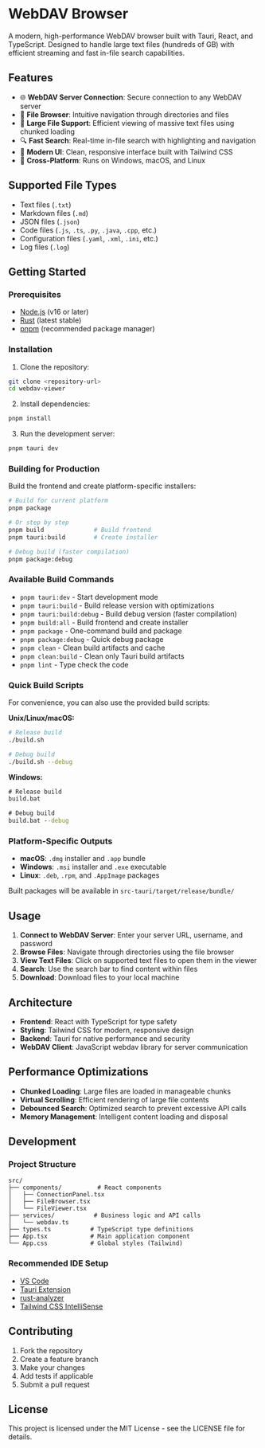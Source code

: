 # WebDAV Browser

A modern, high-performance WebDAV browser built with Tauri, React, and TypeScript. Designed to handle large text files (hundreds of GB) with efficient streaming and fast in-file search capabilities.

## Features

- 🌐 **WebDAV Server Connection**: Secure connection to any WebDAV server
- 📁 **File Browser**: Intuitive navigation through directories and files
- 📄 **Large File Support**: Efficient viewing of massive text files using chunked loading
- 🔍 **Fast Search**: Real-time in-file search with highlighting and navigation
- 🎨 **Modern UI**: Clean, responsive interface built with Tailwind CSS
- 📱 **Cross-Platform**: Runs on Windows, macOS, and Linux

## Supported File Types

- Text files (`.txt`)
- Markdown files (`.md`)
- JSON files (`.json`)
- Code files (`.js`, `.ts`, `.py`, `.java`, `.cpp`, etc.)
- Configuration files (`.yaml`, `.xml`, `.ini`, etc.)
- Log files (`.log`)

## Getting Started

### Prerequisites

- [Node.js](https://nodejs.org/) (v16 or later)
- [Rust](https://rustup.rs/) (latest stable)
- [pnpm](https://pnpm.io/) (recommended package manager)

### Installation

1. Clone the repository:
```bash
git clone <repository-url>
cd webdav-viewer
```

2. Install dependencies:
```bash
pnpm install
```

3. Run the development server:
```bash
pnpm tauri dev
```

### Building for Production

Build the frontend and create platform-specific installers:

```bash
# Build for current platform
pnpm package

# Or step by step
pnpm build              # Build frontend
pnpm tauri:build        # Create installer

# Debug build (faster compilation)
pnpm package:debug
```

### Available Build Commands

- `pnpm tauri:dev` - Start development mode
- `pnpm tauri:build` - Build release version with optimizations
- `pnpm tauri:build:debug` - Build debug version (faster compilation)
- `pnpm build:all` - Build frontend and create installer
- `pnpm package` - One-command build and package
- `pnpm package:debug` - Quick debug package
- `pnpm clean` - Clean build artifacts and cache
- `pnpm clean:build` - Clean only Tauri build artifacts
- `pnpm lint` - Type check the code

### Quick Build Scripts

For convenience, you can also use the provided build scripts:

**Unix/Linux/macOS:**
```bash
# Release build
./build.sh

# Debug build
./build.sh --debug
```

**Windows:**
```cmd
# Release build
build.bat

# Debug build
build.bat --debug
```

### Platform-Specific Outputs

- **macOS**: `.dmg` installer and `.app` bundle
- **Windows**: `.msi` installer and `.exe` executable
- **Linux**: `.deb`, `.rpm`, and `.AppImage` packages

Built packages will be available in `src-tauri/target/release/bundle/`

## Usage

1. **Connect to WebDAV Server**: Enter your server URL, username, and password
2. **Browse Files**: Navigate through directories using the file browser
3. **View Text Files**: Click on supported text files to open them in the viewer
4. **Search**: Use the search bar to find content within files
5. **Download**: Download files to your local machine

## Architecture

- **Frontend**: React with TypeScript for type safety
- **Styling**: Tailwind CSS for modern, responsive design
- **Backend**: Tauri for native performance and security
- **WebDAV Client**: JavaScript webdav library for server communication

## Performance Optimizations

- **Chunked Loading**: Large files are loaded in manageable chunks
- **Virtual Scrolling**: Efficient rendering of large file contents
- **Debounced Search**: Optimized search to prevent excessive API calls
- **Memory Management**: Intelligent content loading and disposal

## Development

### Project Structure

```
src/
├── components/          # React components
│   ├── ConnectionPanel.tsx
│   ├── FileBrowser.tsx
│   └── FileViewer.tsx
├── services/           # Business logic and API calls
│   └── webdav.ts
├── types.ts           # TypeScript type definitions
├── App.tsx            # Main application component
└── App.css            # Global styles (Tailwind)
```

### Recommended IDE Setup

- [VS Code](https://code.visualstudio.com/)
- [Tauri Extension](https://marketplace.visualstudio.com/items?itemName=tauri-apps.tauri-vscode)
- [rust-analyzer](https://marketplace.visualstudio.com/items?itemName=rust-lang.rust-analyzer)
- [Tailwind CSS IntelliSense](https://marketplace.visualstudio.com/items?itemName=bradlc.vscode-tailwindcss)

## Contributing

1. Fork the repository
2. Create a feature branch
3. Make your changes
4. Add tests if applicable
5. Submit a pull request

## License

This project is licensed under the MIT License - see the LICENSE file for details.
